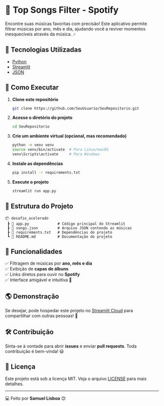 # 🎵 Top Songs Filter - Spotify

Encontre suas músicas favoritas com precisão! Este aplicativo permite filtrar músicas por ano, mês e dia, ajudando você a reviver momentos inesquecíveis através da música. 🎶

## 🚀 Tecnologias Utilizadas
- [Python](https://www.python.org/)
- [Streamlit](https://streamlit.io/)
- [JSON](https://www.json.org/json-en.html)

## 📌 Como Executar
1. **Clone este repositório**
   ```bash
   git clone https://github.com/SeuUsuario/SeuRepositorio.git
   ```
2. **Acesse o diretório do projeto**
   ```bash
   cd SeuRepositorio
   ```
3. **Crie um ambiente virtual (opcional, mas recomendado)**
   ```bash
   python -m venv venv
   source venv/bin/activate  # Para Linux/macOS
   venv\Scripts\activate     # Para Windows
   ```
4. **Instale as dependências**
   ```bash
   pip install -r requirements.txt
   ```
5. **Execute o projeto**
   ```bash
   streamlit run app.py
   ```

## 📂 Estrutura do Projeto
```
📦 desafio_acelerado
 ┣ 📜 app.py             # Código principal do Streamlit
 ┣ 📜 songs.json         # Arquivo JSON contendo as músicas
 ┣ 📜 requirements.txt   # Dependências do projeto
 ┗ 📜 README.md          # Documentação do projeto
```

## 📄 Funcionalidades
✅ Filtragem de músicas por **ano, mês e dia**  
✅ Exibição de **capas de álbuns**  
✅ Links diretos para ouvir no **Spotify**  
✅ Interface amigável e intuitiva 🎨  

## 🌎 Demonstração
Se desejar, pode hospedar este projeto no [Streamlit Cloud](https://share.streamlit.io/) para compartilhar com outras pessoas! 🚀

## 🛠️ Contribuição
Sinta-se à vontade para abrir **issues** e enviar **pull requests**. Toda contribuição é bem-vinda! 😃

## 📜 Licença
Este projeto está sob a licença MIT. Veja o arquivo [LICENSE](LICENSE) para mais detalhes.

---
💻 Feito por **Samuel Lisboa** 😊
